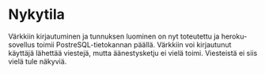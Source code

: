 # Nykytila

Värkkiin kirjautuminen ja tunnuksen luominen on nyt toteutettu ja heroku-sovellus toimii PostreSQL-tietokannan päällä. Värkkiin voi kirjautunut käyttäjä lähettää viestejä, mutta äänestysketju ei vielä toimi. Viesteistä ei siis vielä tule näkyviä.
